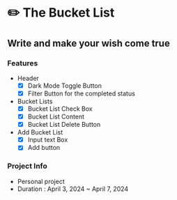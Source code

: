 # ✏️ The Bucket List 

## Write and make your wish come true 

### Features
- Header 
  - [x] Dark Mode Toggle Button
  - [x] Filter Button for the completed status
- Bucket Lists
  -  [x] Bucket List Check Box
  -  [x] Bucket List Content
  -  [x] Bucket List Delete Button
- Add Bucket List 
  - [x] Input text Box
  - [x] Add button
  
### Project Info
- Personal project
- Duration : April 3, 2024 ~ April 7, 2024